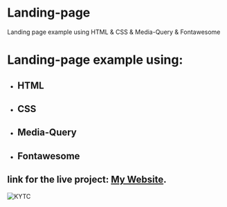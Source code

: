 # Landing-page
Landing page example using HTML  &amp; CSS &amp; Media-Query &amp; Fontawesome
# Landing-page example using: 
- ## HTML 
- ## CSS
- ## Media-Query
- ## Fontawesome
## link for the live project: [My Website](https://deyaazeno.github.io/Landing-page/).
![KYTC](https://user-images.githubusercontent.com/79859398/110215512-e53a1700-7eb2-11eb-9367-a4000e50e276.png)

